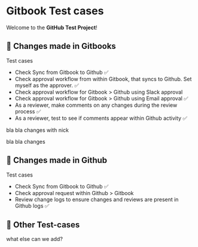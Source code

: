 # Gitbook Test cases

Welcome to the **GitHub Test Project**!

## 🧪 Changes made in Gitbooks

Test cases

* Check Sync from Gitbook to Github ✅
* Check approval workflow from within Gitbook, that syncs to Github. Set myself as the approver. ✅
* Check approval workflow for Gitbook > Github using Slack approval
* Check approval workflow for Gitbook > Github using Email approval ✅
* As a reviewer, make comments on any changes during the review process ✅
* As a reviewer, test to see if comments appear within Github activity ✅


bla  bla changes with nick 

bla bla changes

## 🧪 Changes made in Github

Test cases

* Check Sync from Gitbook to Github ✅
* Check approval request within Github > Gitbook
* Review change logs to ensure changes and reviews are present in Github logs ✅

## 🧪 Other Test-cases

what else can we add?
